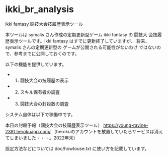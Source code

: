 # ikki_br_analysis
ikki fantasy 闘技大会技履歴表示ツール

本ツールは symalis さん作成の定期更新型ゲーム ikki fantasy の 闘技大
会技履歴表示ツールです。ikki fantasy はすでに更新終了していますが、
将来、symalis さんの定期更新型の ゲームが公開される可能性がないわけ
ではないので、参考までに公開しておくのです。

以下の機能を提供しています。

- 1. 闘技大会の技履歴の表示
- 2. スキル保有者の調査
- 3. 闘技大会の封殺数の調査

システム自体は以下で稼働中です。

本日の封殺予報（闘技大会の技履歴表示ツール）
https://young-ravine-2391.herokuapp.com/
（herokuのアカウントを放置していたらサービスは消えてしまいました・・・。2022年末）

設定方法などについては doc/howtouse.txt に使い方を記載しています。
